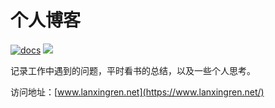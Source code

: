 # 个人博客

[![docs](https://github.com/lxr17/vuepress-blog/actions/workflows/docs.yml/badge.svg?branch=master)](https://github.com/lxr17/vuepress-blog/actions/workflows/docs.yml)
[![](https://img.shields.io/badge/blog-@lanxingren-blue.svg?style=social)](https://lxr17.github.io/vuepress-blog)

记录工作中遇到的问题，平时看书的总结，以及一些个人思考。

访问地址：[www.lanxingren.net](https://www.lanxingren.net/)